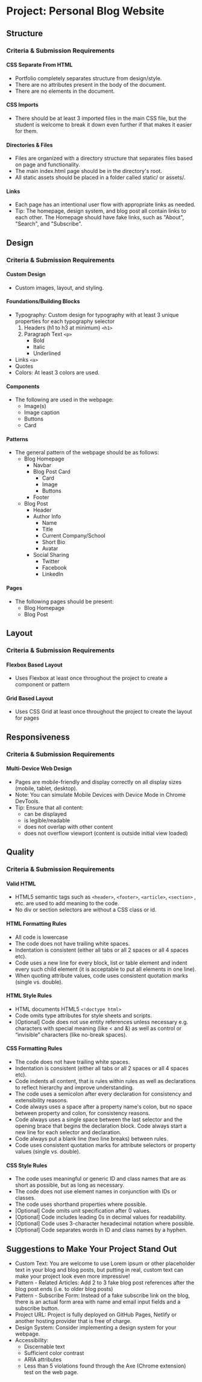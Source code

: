 # Project: Personal Blog Website

## Structure

### Criteria & Submission Requirements

#### CSS Separate From HTML

- Portfolio completely separates structure from design/style.
- There are no attributes present in the body of the document.
- There are no elements in the document.

#### CSS Imports

- There should be at least 3 imported files in the main CSS file, but the student is welcome to break it down even further if that makes it easier for them.

#### Directories & Files

- Files are organized with a directory structure that separates files based on page and functionality.
- The main index.html page should be in the directory's root.
- All static assets should be placed in a folder called static/ or assets/.

#### Links

- Each page has an intentional user flow with appropriate links as needed.
- Tip: The homepage, design system, and blog post all contain links to each other. The Homepage should have fake links, such as "About", "Search", and "Subscribe".

## Design

### Criteria & Submission Requirements

#### Custom Design

- Custom images, layout, and styling.

#### Foundations/Building Blocks

- Typography: Custom design for typography with at least 3 unique properties for each typography selector
  1. Headers (h1 to h3 at minimum) `<h1>`
  2. Paragraph Text `<p>` 
     - Bold 
     - Italic 
     - Underlined
- Links `<a>`
- Quotes
- Colors: At least 3 colors are used.

#### Components

- The following are used in the webpage:
  - Image(s)
  - Image caption
  - Buttons
  - Card

#### Patterns

- The general pattern of the webpage should be as follows:
  - Blog Homepage
    - Navbar
    - Blog Post Card
      - Card
      - Image
      - Buttons
    - Footer
  - Blog Post
    - Header
    - Author Info
      - Name
      - Title
      - Current Company/School
      - Short Bio
      - Avatar
    - Social Sharing
      - Twitter
      - Facebook
      - LinkedIn

#### Pages

- The following pages should be present:
  - Blog Homepage
  - Blog Post

## Layout

### Criteria & Submission Requirements

#### Flexbox Based Layout

- Uses Flexbox at least once throughout the project to create a component or pattern

#### Grid Based Layout

- Uses CSS Grid at least once throughout the project to create the layout for pages

## Responsiveness

### Criteria & Submission Requirements

#### Multi-Device Web Design

- Pages are mobile-friendly and display correctly on all display sizes (mobile, tablet, desktop).
- Note: You can simulate Mobile Devices with Device Mode in Chrome DevTools.
- Tip: Ensure that all content:
  - can be displayed
  - is legible/readable
  - does not overlap with other content
  - does not overflow viewport (content is outside initial view loaded)

## Quality

### Criteria & Submission Requirements

#### Valid HTML

- HTML5 semantic tags such as `<header>`, `<footer>`, `<article>`, `<section>` , etc. are used to add meaning to the code.
- No div or section selectors are without a CSS class or id.

#### HTML Formatting Rules

- All code is lowercase
- The code does not have trailing white spaces.
- Indentation is consistent (either all tabs or all 2 spaces or all 4 spaces etc).
- Code uses a new line for every block, list or table element and indent every such child element (it is acceptable to put all elements in one line).
- When quoting attribute values, code uses consistent quotation marks (single vs. double).

#### HTML Style Rules

- HTML documents HTML5 `<!doctype html>`
- Code omits type attributes for style sheets and scripts.
- [Optional] Code does not use entity references unless necessary e.g. characters with special meaning (like < and &) as well as control or “invisible” characters (like no-break spaces).

#### CSS Formatting Rules

- The code does not have trailing white spaces.
- Indentation is consistent (either all tabs or all 2 spaces or all 4 spaces etc).
- Code indents all content, that is rules within rules as well as declarations to reflect hierarchy and improve understanding.
- The code uses a semicolon after every declaration for consistency and extensibility reasons.
- Code always uses a space after a property name's colon, but no space between property and colon, for consistency reasons.
- Code always uses a single space between the last selector and the opening brace that begins the declaration block. Code always start a new line for each selector and declaration.
- Code always put a blank line (two line breaks) between rules.
- Code uses consistent quotation marks for attribute selectors or property values (single vs. double).

#### CSS Style Rules

- The code uses meaningful or generic ID and class names that are as short as possible, but as long as necessary.
- The code does not use element names in conjunction with IDs or classes.
- The code uses shorthand properties where possible.
- [Optional] Code omits unit specification after 0 values.
- [Optional] Code includes leading 0s in decimal values for readability.
- [Optional] Code uses 3-character hexadecimal notation where possible.
- [Optional] Code separates words in ID and class names by a hyphen.

## Suggestions to Make Your Project Stand Out

- Custom Text: You are welcome to use Lorem ipsum or other placeholder text in your blog and blog posts, but putting in real, custom text can make your project look even more impressive!
- Pattern - Related Articles: Add 2 to 3 fake blog post references after the blog post ends (i.e. to older blog posts)
- Pattern - Subscribe Form: Instead of a fake subscribe link on the blog, there is an actual form area with name and email input fields and a subscribe button.
- Project URL: Project is fully deployed on GitHub Pages, Netlify or another hosting provider that is free of charge.
- Design System: Consider implementing a design system for your webpage.
- Accessibility:
  - Discernable text
  - Sufficient color contrast
  - ARIA attributes
  - Less than 5 violations found through the Axe (Chrome extension) test on the web page.
